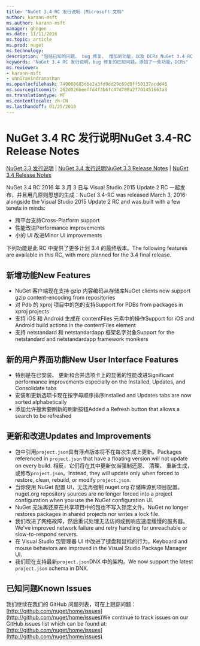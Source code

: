 ```yaml
---
title: "NuGet 3.4 RC 发行说明 |Microsoft 文档"
author: karann-msft
ms.author: karann-msft
manager: ghogen
ms.date: 11/11/2016
ms.topic: article
ms.prod: nuget
ms.technology: 
description: "包括已知的问题、 bug 修复、 增加的功能，以及 DCRs NuGet 3.4 RC 的发行说明。"
keywords: "NuGet 3.4 RC 发行说明，bug 修复的已知问题，添加了一些功能，DCRs"
ms.reviewer:
- karann-msft
- unniravindranathan
ms.openlocfilehash: 749068683d6e2a3fd9dd29c69d9ff50137acdd46
ms.sourcegitcommit: 262d026beeffd4f3b6fc47d780a2f701451663a8
ms.translationtype: MT
ms.contentlocale: zh-CN
ms.lasthandoff: 01/25/2018
---
```

# <a name="nuget-34-rc-release-notes"></a><span data-ttu-id="72d99-104">NuGet 3.4 RC 发行说明</span><span class="sxs-lookup"><span data-stu-id="72d99-104">NuGet 3.4-RC Release Notes</span></span>

<span data-ttu-id="72d99-105">[NuGet 3.3 发行说明](../release-notes/nuget-3.3.md) | [NuGet 3.4 发行说明](../release-notes/nuget-3.4.md)</span><span class="sxs-lookup"><span data-stu-id="72d99-105">[NuGet 3.3 Release Notes](../release-notes/nuget-3.3.md) | [NuGet 3.4 Release Notes](../release-notes/nuget-3.4.md)</span></span>

<span data-ttu-id="72d99-106">NuGet 3.4 RC 2016 年 3 月 3 日与 Visual Studio 2015 Update 2 RC 一起发布，并且用几原则思想的生成：</span><span class="sxs-lookup"><span data-stu-id="72d99-106">NuGet 3.4-RC was released March 3, 2016 alongside the Visual Studio 2015 Update 2 RC and was built with a few tenets in minds:</span></span>

* <span data-ttu-id="72d99-107">跨平台支持</span><span class="sxs-lookup"><span data-stu-id="72d99-107">Cross-Platform support</span></span>
* <span data-ttu-id="72d99-108">性能改进</span><span class="sxs-lookup"><span data-stu-id="72d99-108">Performance improvements</span></span>
* <span data-ttu-id="72d99-109">小的 UI 改进</span><span class="sxs-lookup"><span data-stu-id="72d99-109">Minor UI improvements</span></span>

<span data-ttu-id="72d99-110">下列功能是此 RC 中提供了更多计划 3.4 的最终版本。</span><span class="sxs-lookup"><span data-stu-id="72d99-110">The following features are available in this RC, with more planned for the 3.4 final release.</span></span>

## <a name="new-features"></a><span data-ttu-id="72d99-111">新增功能</span><span class="sxs-lookup"><span data-stu-id="72d99-111">New Features</span></span>

* <span data-ttu-id="72d99-112">NuGet 客户端现在支持 gzip 内容编码从存储库</span><span class="sxs-lookup"><span data-stu-id="72d99-112">NuGet clients now support gzip content-encoding from repositories</span></span>
* <span data-ttu-id="72d99-113">对 Pdb 的 xproj 项目中的包的支持</span><span class="sxs-lookup"><span data-stu-id="72d99-113">Support for PDBs from packages in xproj projects</span></span>
* <span data-ttu-id="72d99-114">支持 iOS 和 Android 生成在 contentFiles 元素中的操作</span><span class="sxs-lookup"><span data-stu-id="72d99-114">Support for iOS and Android build actions in the contentFiles element</span></span>
* <span data-ttu-id="72d99-115">支持 netstandard 和 netstandardapp 框架名字对象</span><span class="sxs-lookup"><span data-stu-id="72d99-115">Support for the netstandard and netstandardapp framework monikers</span></span>

## <a name="new-user-interface-features"></a><span data-ttu-id="72d99-116">新的用户界面功能</span><span class="sxs-lookup"><span data-stu-id="72d99-116">New User Interface Features</span></span>

* <span data-ttu-id="72d99-117">特别是在已安装、 更新和合并选项卡上的显著的性能改进</span><span class="sxs-lookup"><span data-stu-id="72d99-117">Significant performance improvements especially on the Installed, Updates, and Consolidate tabs</span></span>
* <span data-ttu-id="72d99-118">安装和更新选项卡现在按字母顺序排序</span><span class="sxs-lookup"><span data-stu-id="72d99-118">Installed and Updates tabs are now sorted alphabetically</span></span>
* <span data-ttu-id="72d99-119">添加允许搜索要刷新的刷新按钮</span><span class="sxs-lookup"><span data-stu-id="72d99-119">Added a Refresh button that allows a search to be refreshed</span></span>

## <a name="updates-and-improvements"></a><span data-ttu-id="72d99-120">更新和改进</span><span class="sxs-lookup"><span data-stu-id="72d99-120">Updates and Improvements</span></span>

* <span data-ttu-id="72d99-121">包中引用`project.json`具有浮点版本将不在每次生成上更新。</span><span class="sxs-lookup"><span data-stu-id="72d99-121">Packages referenced in `project.json` that have a floating version will not update on every build.</span></span> <span data-ttu-id="72d99-122">相反，它们将在其中更新仅当强制还原、 清理、 重新生成，或修改`project.json`。</span><span class="sxs-lookup"><span data-stu-id="72d99-122">Instead, they will update only when forced to restore, clean, rebuild, or modify `project.json`.</span></span>
* <span data-ttu-id="72d99-123">当你使用 NuGet 配置 UI，无法再强制 nuget.org 存储库源到项目配置。</span><span class="sxs-lookup"><span data-stu-id="72d99-123">nuget.org repository sources are no longer forced into a project configuration when you use the NuGet configuration UI.</span></span>
* <span data-ttu-id="72d99-124">NuGet 无法再还原在共享项目中的包也不写入锁定文件。</span><span class="sxs-lookup"><span data-stu-id="72d99-124">NuGet no longer restores packages in shared projects nor writes a lock file.</span></span>
* <span data-ttu-id="72d99-125">我们改进了网络故障，然后重试处理无法访问或到响应速度缓慢的服务器。</span><span class="sxs-lookup"><span data-stu-id="72d99-125">We've improved network failure and retry handling for unreachable or slow-to-respond servers.</span></span>
* <span data-ttu-id="72d99-126">在 Visual Studio 包管理器 UI 中改进了键盘和鼠标的行为。</span><span class="sxs-lookup"><span data-stu-id="72d99-126">Keyboard and mouse behaviors are improved in the Visual Studio Package Manager UI.</span></span>
* <span data-ttu-id="72d99-127">我们现在支持最新`project.json`DNX 中的架构。</span><span class="sxs-lookup"><span data-stu-id="72d99-127">We now support the latest `project.json` schema in DNX.</span></span>

## <a name="known-issues"></a><span data-ttu-id="72d99-128">已知问题</span><span class="sxs-lookup"><span data-stu-id="72d99-128">Known Issues</span></span>

<span data-ttu-id="72d99-129">我们继续在我们的 GitHub 问题列表，可在上跟踪问题： [http://github.com/nuget/home/issues](http://github.com/nuget/home/issues)</span><span class="sxs-lookup"><span data-stu-id="72d99-129">We continue to track issues on our GitHub issues list which can be found at: [http://github.com/nuget/home/issues](http://github.com/nuget/home/issues)</span></span>